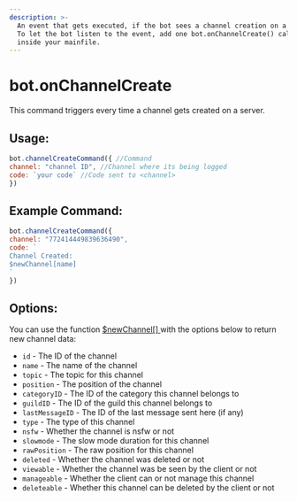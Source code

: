 ```yaml
---
description: >-
  An event that gets executed, if the bot sees a channel creation on a server.
  To let the bot listen to the event, add one bot.onChannelCreate() callback
  inside your mainfile.
---
```


# bot.onChannelCreate

This command triggers every time a channel gets created on a server.

## Usage:

```javascript
bot.channelCreateCommand({ //Command
channel: "channel ID", //Channel where its being logged
code: `your code` //Code sent to <channel>
})
```

## Example Command:

```javascript
bot.channelCreateCommand({ 
channel: "772414449839636490", 
code: `
Channel Created:
$newChannel[name]
`
})
```

## Options:

You can use the function [$newChannel\[\] ](../functions/usdnewchannel.md)with the options below to return new channel data:

* `id` - The ID of the channel 
* `name` - The name of the channel 
* `topic` - The topic for this channel 
* `position` - The position of the channel 
* `categoryID` - The ID of the category this channel belongs to 
* `guildID` - The ID of the guild this channel belongs to 
* `lastMessageID` - The ID of the last message sent here \(if any\) 
* `type` - The type of this channel 
* `nsfw` - Whether the channel is nsfw or not 
* `slowmode` - The slow mode duration for this channel 
* `rawPosition` - The raw position for this channel 
* `deleted` - Whether the channel was deleted or not 
* `viewable` - Whether the channel was be seen by the client or not 
* `manageable` - Whether the client can or not manage this channel 
* `deleteable` - Whether this channel can be deleted by the client or not


